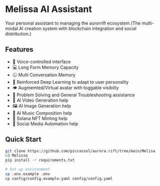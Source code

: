 # Melissa AI Assistant

Your personal assistant to managing the aurorrift ecosystem.(The multi-modal AI creation system with blockchain integration and social distribution.)

## Features
- 🎤 Voice-controlled interface
- 💻 Long Form Memory Capacity
- 🕣 Multi Conversation Memory
- 💭 Reinforced Deep Learning to adapt to user personslity
- 👁️ Augmemted/Virtual avatar with toggable visibilty  
- 🧮 Problem Solving and General Troubleshooting assistance
- 🎥 AI Video Generation help
- 🖼️ AI Image Generation help
- 🎵 AI Music Composition help
- 🔗 Solana NFT Minting help
- 📱 Social Media Automation help

## Quick Start
```bash
git clone https://github.com/piccassol/aurora.rift/tree/main/Melisa
cd Melissa
pip install -r requirements.txt

# Set up environment
cp .env.example .env
cp config/config.example.yaml config/config.yaml
